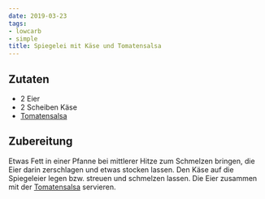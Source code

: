 ```yaml
---
date: 2019-03-23
tags:
- lowcarb
- simple
title: Spiegelei mit Käse und Tomatensalsa
---
```


## Zutaten
- 2 Eier
- 2 Scheiben Käse
- [Tomatensalsa](../beilagen/Tomatensalsa.html)

## Zubereitung
Etwas Fett in einer Pfanne bei mittlerer Hitze zum Schmelzen bringen, die Eier darin zerschlagen und etwas stocken lassen. Den Käse auf die Spiegeleier legen bzw. streuen und schmelzen lassen.
Die Eier zusammen mit der [Tomatensalsa](../beilagen/Tomatensalsa.html) servieren.
